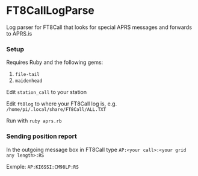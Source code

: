 # FT8CallLogParse
Log parser for FT8Call that looks for special APRS messages and forwards to APRS.is

### Setup 
Requires Ruby and the following gems:
1. `file-tail`
1. `maidenhead`

Edit `station_call` to your station

Edit `ft8log` to where your FT8Call log is, e.g. `/home/pi/.local/share/FT8Call/ALL.TXT`

Run with `ruby aprs.rb`

### Sending position report
In the outgoing message box in FT8Call type `AP:<your call>:<your grid any length>:RS`

Exmple: `AP:KI6SSI:CM98LP:RS`
